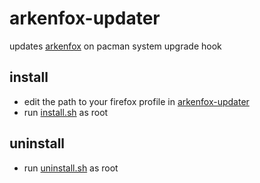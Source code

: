 # arkenfox-updater

updates [arkenfox](https://github.com/arkenfox/user.js/) on pacman system upgrade hook

## install

- edit the path to your firefox profile in [arkenfox-updater](./arkenfox-updater)
- run [install.sh](./install.sh) as root

## uninstall

- run [uninstall.sh](./uninstall.sh) as root
